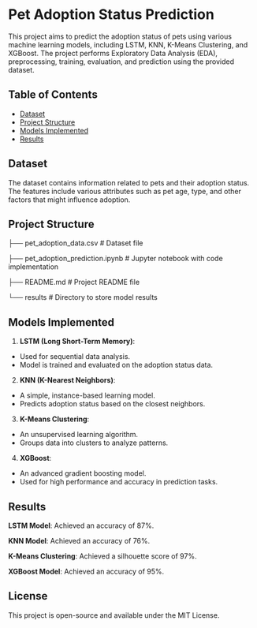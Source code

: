 # Pet Adoption Status Prediction

This project aims to predict the adoption status of pets using various machine learning models, including LSTM, KNN, K-Means Clustering, and XGBoost. The project performs Exploratory Data Analysis (EDA), preprocessing, training, evaluation, and prediction using the provided dataset.

## Table of Contents

- [Dataset](#dataset)
- [Project Structure](#project-structure)
- [Models Implemented](#models-implemented)
- [Results](#results)

## Dataset

The dataset contains information related to pets and their adoption status. The features include various attributes such as pet age, type, and other factors that might influence adoption.

## Project Structure

├── pet_adoption_data.csv        # Dataset file

├── pet_adoption_prediction.ipynb # Jupyter notebook with code implementation

├── README.md                    # Project README file

└── results                      # Directory to store model results


## Models Implemented

1. **LSTM (Long Short-Term Memory)**:

-  Used for sequential data analysis.
-  Model is trained and evaluated on the adoption status data.
  
2. **KNN (K-Nearest Neighbors)**:

- A simple, instance-based learning model.
- Predicts adoption status based on the closest neighbors.
  
3. **K-Means Clustering**:

- An unsupervised learning algorithm.
- Groups data into clusters to analyze patterns.
  
4. **XGBoost**:

- An advanced gradient boosting model.
- Used for high performance and accuracy in prediction tasks.

## Results

**LSTM Model**: Achieved an accuracy of 87%. 

**KNN Model**: Achieved an accuracy of 76%.

**K-Means Clustering**: Achieved a silhouette score of 97%.
 
**XGBoost Model**: Achieved an accuracy of 95%.

## License

This project is open-source and available under the MIT License.
